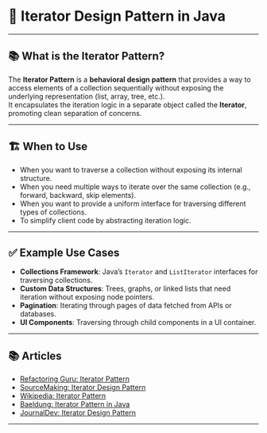 # 🔄 Iterator Design Pattern in Java

---

## 📚 What is the Iterator Pattern?

The **Iterator Pattern** is a **behavioral design pattern** that provides a way to access elements of a collection sequentially without exposing the underlying representation (list, array, tree, etc.).  
It encapsulates the iteration logic in a separate object called the **Iterator**, promoting clean separation of concerns.

---

## 🏗️ When to Use

- When you want to traverse a collection without exposing its internal structure.
- When you need multiple ways to iterate over the same collection (e.g., forward, backward, skip elements).
- When you want to provide a uniform interface for traversing different types of collections.
- To simplify client code by abstracting iteration logic.

---

## ✅ Example Use Cases

- **Collections Framework**: Java’s `Iterator` and `ListIterator` interfaces for traversing collections.
- **Custom Data Structures**: Trees, graphs, or linked lists that need iteration without exposing node pointers.
- **Pagination**: Iterating through pages of data fetched from APIs or databases.
- **UI Components**: Traversing through child components in a UI container.

---

## 📚 Articles

- [Refactoring Guru: Iterator Pattern](https://refactoring.guru/design-patterns/iterator)  
- [SourceMaking: Iterator Design Pattern](https://sourcemaking.com/design_patterns/iterator)  
- [Wikipedia: Iterator Pattern](https://en.wikipedia.org/wiki/Iterator_pattern)  
- [Baeldung: Iterator Pattern in Java](https://www.baeldung.com/java-iterator)  
- [JournalDev: Iterator Design Pattern](https://www.journaldev.com/1716/iterator-design-pattern-java)  

---
